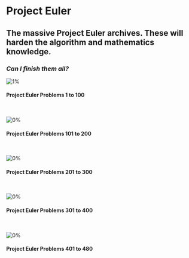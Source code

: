 # Project Euler

## The massive Project Euler archives. These will harden the algorithm and mathematics knowledge.

### _Can I finish them all?_

![1%](https://progress-bar.dev/1/?title=Done)

#### Project Euler Problems 1 to 100

<br>

![0%](https://progress-bar.dev/0/?title=Done)

#### Project Euler Problems 101 to 200

<br>

![0%](https://progress-bar.dev/0/?title=Done)

#### Project Euler Problems 201 to 300

<br>

![0%](https://progress-bar.dev/0/?title=Done)

#### Project Euler Problems 301 to 400

<br>

![0%](https://progress-bar.dev/0/?title=Done)

#### Project Euler Problems 401 to 480
